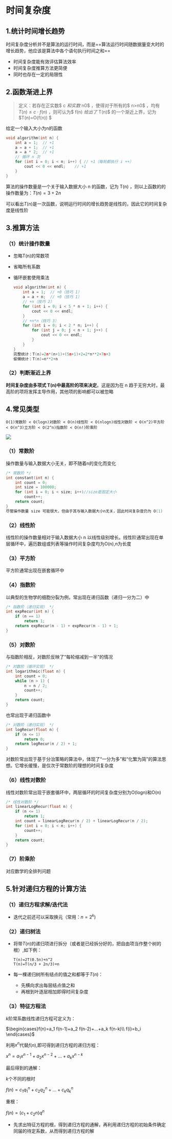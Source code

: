 # 时间复杂度



## 1.统计时间增长趋势

时间复杂度分析并不是算法的运行时间，而是==算法运行时间随数据量变大时的增长趋势，他应该是算法中各个语句执行时间之和==

* 时间复杂度能有效评估算法效率
* 时间复杂度推算方法更简便
* 同时也存在一定的局限性



## 2.函数渐进上界

> 定义：若存在正实数$ c $和实数$ n0$ ，使得对于所有的$ n>n0$ ，均有 $T(n)≤c⋅f(n)$ ，则可认为$ f(n) $给出了$ T(n)$ 的一个渐近上界，记为 $T(n)=O(f(n)) $

给定一个输入大小为n的函数

```cpp
void algorithm(int n) {
    int a = 1;  // +1
    a = a + 1;  // +1
    a = a * 2;  // +1
    // 循环 n 次
    for (int i = 0; i < n; i++) { // +1（每轮都执行 i ++）
        cout << 0 << endl;    // +1
    }
}
```

算法的操作数量是一个关于输入数据大小 n 的函数，记为 T(n) ，则以上函数的的操作数量为：$T(n)=3+2n$

可以看出$T(n$)是一次函数，说明运行时间的增长趋势是线性的，因此它的时间复杂度是线性阶



## 3.推算方法

### （1）统计操作数量

* 忽略T(n)的常数项

* 省略所有系数

* 循环嵌套使用乘法

  ```cpp
  void algorithm(int n) {
      int a = 1;  // +0（技巧 1）
      a = a + n;  // +0（技巧 1）
      // +n（技巧 2）
      for (int i = 0; i < 5 * n + 1; i++) {
          cout << 0 << endl;
      }
      // +n*n（技巧 3）
      for (int i = 0; i < 2 * n; i++) {
          for (int j = 0; j < n + 1; j++) {
              cout << 0 << endl;
          }
      }
  }
  完整统计：T(n)=2n*(n+1)+(5n+1)+2=2*n**2+7n+3
  偷懒统计：T(n)=n**2+n
  ```

### （2）判断渐近上界

**时间复杂度由多项式 T(n)中最高阶的项来决定**。这是因为在 n 趋于无穷大时，最高阶的项将发挥主导作用，其他项的影响都可以被忽略



## 4.常见类型

`O(1)常数阶 < O(logn)对数阶 < O(n)线性阶 < O(nlogn)线性对数阶 < O(n^2)平方阶 < O(n^3)立方阶 < O(2^n)指数阶 < O(n!)阶乘阶`

![](./assets/3.时间复杂度/time_complexity_common_types.png)

### （1）常数阶

操作数量与输入数据大小无关，即不随着n的变化而变化

```cpp
/* 常数阶 */
int constant(int n) {
    int count = 0;
    int size = 100000;
    for (int i = 0; i < size; i++)//size是固定大小
        count++;
    return count;
}
尽管操作数量 size 可能很大，但由于其与输入数据大小n无关，因此时间复杂度仍为 O(1)
```

### （2）线性阶

线性阶的操作数量相对于输入数据大小 n 以线性级别增长。线性阶通常出现在单层循环中，遍历数组或列表等操作时间复杂度均为O(n),n为长度

### （3）平方阶

平方阶通常出现在嵌套循环中

### （4）指数阶

以典型的生物学的细胞分裂为例，常出现在递归函数（递归一分为二）中

```cpp
/* 指数阶（递归实现） */
int expRecur(int n) {
    if (n == 1)
        return 1;
    return expRecur(n - 1) + expRecur(n - 1) + 1;
}
```



### （5）对数阶

与指数阶相反，对数阶反映了“每轮缩减到一半”的情况

```cpp
/* 对数阶（循环实现） */
int logarithmic(float n) {
    int count = 0;
    while (n > 1) {
        n = n / 2;
        count++;
    }
    return count;
}
```

也常出现于递归函数中

```cpp
/* 对数阶（递归实现） */
int logRecur(float n) {
    if (n <= 1)
        return 0;
    return logRecur(n / 2) + 1;
}
```

对数阶常出现于基于分治策略的算法中，体现了“一分为多”和“化繁为简”的算法思想。它增长缓慢，是仅次于常数阶的理想的时间复杂度

### （6）线性对数阶

线性对数阶常出现于嵌套循环中，两层循环的时间复杂度分别为O(logn)和O(n)

```cpp
/* 线性对数阶 */
int linearLogRecur(float n) {
    if (n <= 1)
        return 1;
    int count = linearLogRecur(n / 2) + linearLogRecur(n / 2);
    for (int i = 0; i < n; i++) {
        count++;
    }
    return count;
}
```

### （7）阶乘阶

对应数学的全排列问题



## 5.针对递归方程的计算方法

### （1）递归方程求解/迭代法

* 迭代之前还可以采取换元（常用：$n=2^k$)

### （2）递归树法

* 将带$T(n)$的递归项进行拆分（或者是已经拆分好的，把自由项当作整个树的根）,如下例：

  ```
  T(n)=2T(0.5n)+n^2
  T(n)=T(n/3 + 2n/3)+n
  ```

* 每一棵递归树所有结点的值之和都等于$T(n)$：
  * 先横向求出每层结点值之和
  * 再根到叶逐层相加即得时间复杂度

### （3）特征方程法

$k$阶常系数线性递归方程可定义为：

$\begin{cases}f(n)=a_1 f(n-1)+a_2 f(n-2)+...+a_k f(n-k)\\ f(i)=b_i \end{cases}$

利用$x^n$代替$f(n)$,即可得到递归方程的递归方程：

$x^n=a_1 x^{n-1}+a_2 x^{n-2}+...+a_k x^{n-k}$

最后得到的通解：

$k$个不同的根时

$f(n)=c_1 q^n_1+c_2 q^n_2+...+c_k q^n_k$

重根：

$f(n)=(c_1 +c_2 n)q^n$

* 先求出特征方程的根，得到递归方程的通解，再利用递归方程的初始条件确定同届的待定系数，从而得到递归方程的解
